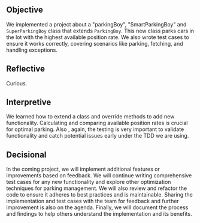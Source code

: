 
## Objective
We implemented a project about a "parkingBoy", "SmartParkingBoy" and `SuperParkingBoy` class that extends `ParkingBoy`. This new class parks cars in the lot with the highest available position rate. We also wrote test cases to ensure it works correctly, covering scenarios like parking, fetching, and handling exceptions.

## Reflective
Curious.

## Interpretive
We learned how to extend a class and override methods to add new functionality. Calculating and comparing available position rates is crucial for optimal parking. Also , again, the testing is very important to validate functionality and catch potential issues early under the TDD we are using.

## Decisional
In the coming project, we will implement additional features or improvements based on feedback. We will continue writing comprehensive test cases for any new functionality and explore other optimization techniques for parking management. We will also review and refactor the code to ensure it adheres to best practices and is maintainable. Sharing the implementation and test cases with the team for feedback and further improvement is also on the agenda. Finally, we will document the process and findings to help others understand the implementation and its benefits.
